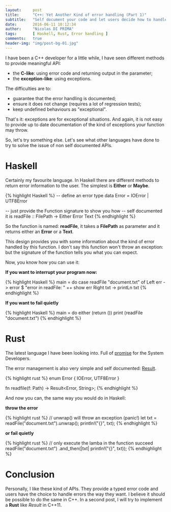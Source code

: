```yaml
---
layout:     post
title:      "C++: Yet Another Kind of error handling (Part 1)"
subtitle:   "Self document your code and let users decide how to handle error"
date:       2016-06-11 10:12:34
author:     "Nicolas DI PRIMA"
tags:       [ Haskell, Rust, Error handling ]
comments:   true
header-img: "img/post-bg-01.jpg"
---
```


I have been a C++ developer for a little while, I have seen different methods
to provide meaningful API:

* the **C-like**: using error code and returning output in the parameter;
* the **exception-like**: using exceptions.

The difficulties are to:

* guarantee that the error handling is documented;
* ensure it does not change (requires a lot of regression tests);
* keep undefined behaviours as "exceptional".

That's it: exceptions are for exceptional situations. And again, it is not
easy to provide up to date documentation of the kind of exceptions
your function may throw.

So, let's try something else. Let's see what other languages have done to
try to solve the issue of non self documented APIs.

# Haskell

Certainly my favourite language. In Haskell there are different methods
to return error information to the user. The simplest
is **Either** or **Maybe**.

{% highlight Haskell %}
-- define an error type
data Error = IOError
           | UTF8Error

-- just provide the Function signature to show you how
-- self documented it is
readFile :: FilePath -> Either Error Text
{% endhighlight %}

So the function is named: **readFile**, it takes a **FilePath** as parameter
and it returns either an **Error** or a **Text**.

This design provides you with some information about the kind of error handled
by this function. I don't say this function won't throw an exception: but the
signature of the function tells you what you can expect.

Now, you know how you can use it:

**If you want to interrupt your program now:**

{% highlight Haskell %}
main = do
   case readFile "document.txt" of
      Left err -> error $ "error in readFile: " ++ show err
      Right txt -> printLn txt
{% endhighlight %}

**If you want to fail quietly**

{% highlight Haskell %}
main = do
   either
      (return ())
      print
      (readFile "document.txt")
{% endhighlight %}

# Rust

The latest language I have been looking into. Full of
[promise](http://groveronline.com/2016/06/why-rust-for-low-level-linux-programming/)
for the System Developers.

The error management is also very simple and self documented:
[Result](https://doc.rust-lang.org/std/result/enum.Result.html).

{% highlight rust %}
enum Error {
  IOError,
  UTF8Error
}

fn readfile(f: Path) -> Result<Error, String>;
{% endhighlight %}

And now you can, the same way you would do in Haskell:

**throw the error**

{% highlight rust %}
// unwrap() will throw an exception (panic!)
let txt = readFile("document.txt").unwrap();
println!("{}", txt);
{% endhighlight %}

**or fail quietly**

{% highlight rust %}
// only execute the lamba in the function succeed
readFile("document.txt")
  .and_then(|txt| println!("{}", txt));
{% endhighlight %}

# Conclusion

Personally, I like these kind of APIs. They provide a typed error
code and users have the choice to handle errors the way they want.
I believe it should be possible to do the same in C++.
In a second post, I will try to implement a **Rust** like *Result* in C++11.
